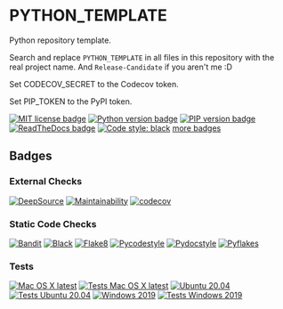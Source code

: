 # PYTHON_TEMPLATE

Python repository template. 

Search and replace `PYTHON_TEMPLATE` in all files in this repository with the real project name.
And ``Release-Candidate`` if you aren't me :D

Set CODECOV_SECRET to the Codecov token.

Set PIP_TOKEN to the PyPI token.



[![MIT license badge](https://img.shields.io/github/license/Release-Candidate/PYTHON_TEMPLATE)](https://github.com/Release-Candidate/PYTHON_TEMPLATE/blob/main/LICENSE)
[![Python version badge](https://img.shields.io/pypi/pyversions/PYTHON_TEMPLATE)](https://www.python.org/downloads/)
[![PIP version badge](https://img.shields.io/pypi/v/PYTHON_TEMPLATE)](https://pypi.org/project/PYTHON_TEMPLATE/)
[![ReadTheDocs badge](https://readthedocs.org/projects/PYTHON_TEMPLATE/badge/?version=latest)](https://PYTHON_TEMPLATE.readthedocs.io/en/latest/?badge=latest)
[![Code style: black](https://img.shields.io/badge/code%20style-black-000000.svg)](https://github.com/psf/black)
[more badges](#badges)

## Badges

### External Checks

[![DeepSource](https://deepsource.io/gh/Release-Candidate/PYTHON_TEMPLATE.svg/?label=active+issues&show_trend=true)](https://deepsource.io/gh/Release-Candidate/PYTHON_TEMPLATE/?ref=repository-badge)
[![Maintainability](https://api.codeclimate.com/v1/badges/023820a03165a9846d8c/maintainability)](https://codeclimate.com/github/Release-Candidate/PYTHON_TEMPLATE/maintainability)
[![codecov](https://codecov.io/gh/Release-Candidate/PYTHON_TEMPLATE/branch/main/graph/badge.svg?token=VAYTZWLGPO)](https://codecov.io/gh/Release-Candidate/PYTHON_TEMPLATE)

### Static Code Checks

[![Bandit](https://github.com/Release-Candidate/PYTHON_TEMPLATE/actions/workflows/bandit.yml/badge.svg)](https://github.com/Release-Candidate/PYTHON_TEMPLATE/actions/workflows/bandit.yml)
[![Black](https://github.com/Release-Candidate/PYTHON_TEMPLATE/actions/workflows/black.yml/badge.svg)](https://github.com/Release-Candidate/PYTHON_TEMPLATE/actions/workflows/black.yml)
[![Flake8](https://github.com/Release-Candidate/PYTHON_TEMPLATE/actions/workflows/flake8.yml/badge.svg)](https://github.com/Release-Candidate/PYTHON_TEMPLATE/actions/workflows/flake8.yml)
[![Pycodestyle](https://github.com/Release-Candidate/PYTHON_TEMPLATE/actions/workflows/pycodestyle.yml/badge.svg)](https://github.com/Release-Candidate/PYTHON_TEMPLATE/actions/workflows/pycodestyle.yml)
[![Pydocstyle](https://github.com/Release-Candidate/PYTHON_TEMPLATE/actions/workflows/pydocstyle.yml/badge.svg)](https://github.com/Release-Candidate/PYTHON_TEMPLATE/actions/workflows/pydocstyle.yml)
[![Pyflakes](https://github.com/Release-Candidate/PYTHON_TEMPLATE/actions/workflows/pyflakes.yml/badge.svg)](https://github.com/Release-Candidate/PYTHON_TEMPLATE/actions/workflows/pyflakes.yml)

### Tests

[![Mac OS X latest](https://github.com/Release-Candidate/PYTHON_TEMPLATE/actions/workflows/osx.yml/badge.svg)](https://github.com/Release-Candidate/PYTHON_TEMPLATE/actions/workflows/osx.yml)
[![Tests Mac OS X latest](https://github.com/Release-Candidate/PYTHON_TEMPLATE/actions/workflows/osx_test.yml/badge.svg)](https://github.com/Release-Candidate/PYTHON_TEMPLATE/actions/workflows/osx_test.yml)
[![Ubuntu 20.04](https://github.com/Release-Candidate/PYTHON_TEMPLATE/actions/workflows/linux.yml/badge.svg)](https://github.com/Release-Candidate/PYTHON_TEMPLATE/actions/workflows/linux.yml)
[![Tests Ubuntu 20.04](https://github.com/Release-Candidate/PYTHON_TEMPLATE/actions/workflows/linux_test.yml/badge.svg)](https://github.com/Release-Candidate/PYTHON_TEMPLATE/actions/workflows/linux_test.yml)
[![Windows 2019](https://github.com/Release-Candidate/PYTHON_TEMPLATE/actions/workflows/windows.yml/badge.svg)](https://github.com/Release-Candidate/PYTHON_TEMPLATE/actions/workflows/windows.yml)
[![Tests Windows 2019](https://github.com/Release-Candidate/PYTHON_TEMPLATE/actions/workflows/windows_test.yml/badge.svg)](https://github.com/Release-Candidate/PYTHON_TEMPLATE/actions/workflows/windows_test.yml)
